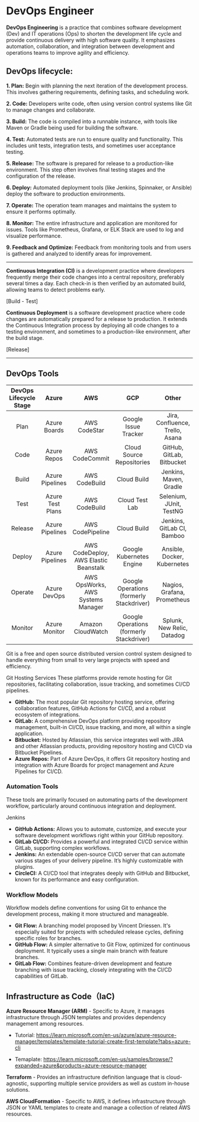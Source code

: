 # DevOps Engineer

**DevOps Engineering** is a practice that combines software development (Dev) and IT operations (Ops) to shorten the development life cycle and provide continuous delivery with high software quality. It emphasizes automation, collaboration, and integration between development and operations teams to improve agility and efficiency.

## DevOps lifecycle:


**1. Plan:** Begin with planning the next iteration of the development process. This involves gathering requirements, defining tasks, and scheduling work.

**2. Code:** Developers write code, often using version control systems like Git to manage changes and collaborate.

**3. Build:** The code is compiled into a runnable instance, with tools like Maven or Gradle being used for building the software.

**4. Test:** Automated tests are run to ensure quality and functionality. This includes unit tests, integration tests, and sometimes user acceptance testing. 

**5. Release:** The software is prepared for release to a production-like environment. This step often involves final testing stages and the configuration of the release.

**6. Deploy:** Automated deployment tools (like Jenkins, Spinnaker, or Ansible) deploy the software to production environments.

**7. Operate:** The operation team manages and maintains the system to ensure it performs optimally.

**8. Monitor:** The entire infrastructure and application are monitored for issues. Tools like Prometheus, Grafana, or ELK Stack are used to log and visualize performance.

**9. Feedback and Optimize:** Feedback from monitoring tools and from users is gathered and analyzed to identify areas for improvement.

--- 

**Continuous Integration (CI)** is a development practice where developers frequently merge their code changes into a central repository, preferably several times a day. Each check-in is then verified by an automated build, allowing teams to detect problems early.

[Build - Test]

**Continuous Deployment** is a software development practice where code changes are automatically prepared for a release to production. It extends the Continuous Integration process by deploying all code changes to a testing environment, and sometimes to a production-like environment, after the build stage. 

[Release]

---

## DevOps Tools

| DevOps   Lifecycle Stage |        Azure       |                   AWS                   |                     GCP                    |             Other             |
|:------------------------:|:------------------:|:---------------------------------------:|:------------------------------------------:|:-----------------------------:|
| Plan                     | Azure   Boards     | AWS   CodeStar                          | Google   Issue Tracker                     | Jira,   Confluence, Trello, Asana    |
| Code                     | Azure   Repos      | AWS   CodeCommit                        | Cloud   Source Repositories                | GitHub,   GitLab, Bitbucket   |
| Build                    | Azure   Pipelines  | AWS   CodeBuild                         | Cloud   Build                              | Jenkins,   Maven, Gradle      |
| Test                     | Azure   Test Plans | AWS   CodeBuild                         | Cloud   Test Lab                           | Selenium,   JUnit, TestNG     |
| Release                  | Azure   Pipelines  | AWS   CodePipeline                      | Cloud   Build                              | Jenkins,   GitLab CI, Bamboo  |
| Deploy                   | Azure   Pipelines  | AWS   CodeDeploy, AWS Elastic Beanstalk | Google   Kubernetes Engine                 | Ansible,   Docker, Kubernetes |
| Operate                  | Azure   DevOps     | AWS   OpsWorks, AWS Systems Manager     | Google   Operations (formerly Stackdriver) | Nagios,   Grafana, Prometheus |
| Monitor                  | Azure   Monitor    | Amazon   CloudWatch                     | Google   Operations (formerly Stackdriver) | Splunk, New Relic, Datadog    |

Git is a free and open source distributed version control system designed to handle everything from small to very large projects with speed and efficiency.

Git Hosting Services
These platforms provide remote hosting for Git repositories, facilitating collaboration, issue tracking, and sometimes CI/CD pipelines.

- **GitHub:** The most popular Git repository hosting service, offering collaboration features, GitHub Actions for CI/CD, and a robust ecosystem of integrations.
- **GitLab:** A comprehensive DevOps platform providing repository management, built-in CI/CD, issue tracking, and more, all within a single application.
- **Bitbucket:** Hosted by Atlassian, this service integrates well with JIRA and other Atlassian products, providing repository hosting and CI/CD via Bitbucket Pipelines.
- **Azure Repos:** Part of Azure DevOps, it offers Git repository hosting and integration with Azure Boards for project management and Azure Pipelines for CI/CD.


### Automation Tools
These tools are primarily focused on automating parts of the development workflow, particularly around continuous integration and deployment.

Jenkins
- **GitHub Actions:** Allows you to automate, customize, and execute your software development workflows right within your GitHub repository.
- **GitLab CI/CD:** Provides a powerful and integrated CI/CD service within GitLab, supporting complex workflows.
- **Jenkins:** An extendable open-source CI/CD server that can automate various stages of your delivery pipeline. It’s highly customizable with plugins.
- **CircleCI:** A CI/CD tool that integrates deeply with GitHub and Bitbucket, known for its performance and easy configuration.

### Workflow Models
Workflow models define conventions for using Git to enhance the development process, making it more structured and manageable.
- **Git Flow:** A branching model proposed by Vincent Driessen. It's especially suited for projects with scheduled release cycles, defining specific roles for branches.
- **GitHub Flow:** A simpler alternative to Git Flow, optimized for continuous deployment. It typically uses a single main branch with feature branches.
- **GitLab Flow:** Combines feature-driven development and feature branching with issue tracking, closely integrating with the CI/CD capabilities of GitLab.



## Infrastructure as Code（IaC)

**Azure Resource Manager (ARM)** - Specific to Azure, it manages infrastructure through JSON templates and provides dependency management among resources.

- Tutorial: https://learn.microsoft.com/en-us/azure/azure-resource-manager/templates/template-tutorial-create-first-template?tabs=azure-cli

- Temaplate: https://learn.microsoft.com/en-us/samples/browse/?expanded=azure&products=azure-resource-manager

**Terraform** - Provides an infrastructure definition language that is cloud-agnostic, supporting multiple service providers as well as custom in-house solutions.

**AWS CloudFormation** - Specific to AWS, it defines infrastructure through JSON or YAML templates to create and manage a collection of related AWS resources.

